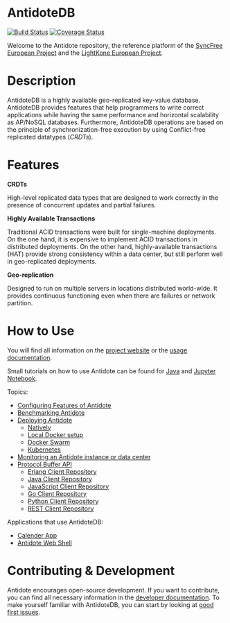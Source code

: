 AntidoteDB
============

[![Build Status](https://travis-ci.org/AntidoteDB/antidote.svg?branch=master)](https://travis-ci.org/AntidoteDB/antidote)
[![Coverage Status](https://coveralls.io/repos/github/AntidoteDB/antidote/badge.svg?branch=master)](https://coveralls.io/github/AntidoteDB/antidote?branch=master)

Welcome to the Antidote repository, the reference platform of the [SyncFree European Project](https://syncfree.lip6.fr/) and the [LightKone European Project](https://www.lightkone.eu/).

Description
===========

AntidoteDB is a highly available geo-replicated key-value database.
AntidoteDB provides features that help programmers to write correct applications while having the same performance and horizontal scalability as AP/NoSQL databases.
Furthermore, AntidoteDB operations are based on the principle of synchronization-free execution by using Conflict-free replicated datatypes (*CRDTs*).


Features
=========

**CRDTs**

High-level replicated data types that are designed to work correctly in the presence of concurrent updates and partial failures.

**Highly Available Transactions**

Traditional ACID transactions were built for single-machine deployments. 
On the one hand, it is expensive to implement ACID transactions in distributed deployments. 
On the other hand, highly-available transactions (HAT) provide strong consistency within a data center, 
but still perform well in geo-replicated deployments.

**Geo-replication**

Designed to run on multiple servers in locations distributed world-wide. 
It provides continuous functioning even when there are failures or network partition.


How to Use
==========

You will find all information on the [project website](http://antidotedb.eu) or the [usage documentation](https://antidotedb.gitbook.io/documentation/).

Small tutorials on how to use Antidote can be found for [Java](https://github.com/AntidoteDB/antidote-java-tutorial) 
and [Jupyter Notebook](https://github.com/AntidoteDB/antidote-jupyter-notebook).

Topics:

* [Configuring Features of Antidote]()
* [Benchmarking Antidote](https://github.com/AntidoteDB/Benchmarks)
* [Deploying Antidote]()
  * [Natively]()
  * [Local Docker setup]()
  * [Docker Swarm]()
  * [Kubernetes]()
* [Monitoring an Antidote instance or data center](https://github.com/AntidoteDB/antidote_stats)
* [Protocol Buffer API](https://antidotedb.gitbook.io/documentation/api/protocol-buffer-api)
  * [Erlang Client Repository](https://github.com/AntidoteDB/antidote-erlang-client)
  * [Java Client Repository](https://github.com/AntidoteDB/antidote-java-client)
  * [JavaScript Client Repository](https://github.com/AntidoteDB/antidote_ts_client)
  * [Go Client Repository](https://github.com/AntidoteDB/antidote-go-client)
  * [Python Client Repository](https://github.com/AntidoteDB/antidote-python-client)
  * [REST Client Repository](https://github.com/LightKone/antidote-rest-server)

Applications that use AntidoteDB:

* [Calender App](https://github.com/AntidoteDB/calender-app)
* [Antidote Web Shell](https://github.com/AntidoteDB/antidote-web-shell)


Contributing & Development
==============

Antidote encourages open-source development.
If you want to contribute, you can find all necessary information in the [developer documentation]().
To make yourself familiar with AntidoteDB, you can start by looking at [good first issues](https://github.com/AntidoteDB/antidote/issues?q=is%3Aissue+is%3Aopen+label%3A%22good+first+issue%22).
